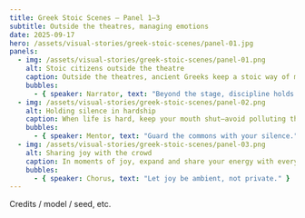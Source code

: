 ```yaml
---
title: Greek Stoic Scenes — Panel 1–3
subtitle: Outside the theatres, managing emotions
date: 2025-09-17
hero: /assets/visual-stories/greek-stoic-scenes/panel-01.jpg
panels:
  - img: /assets/visual-stories/greek-stoic-scenes/panel-01.png
    alt: Stoic citizens outside the theatre
    caption: Outside the theatres, ancient Greeks keep a stoic way of managing emotions.
    bubbles:
      - { speaker: Narrator, text: "Beyond the stage, discipline holds the city together." }
  - img: /assets/visual-stories/greek-stoic-scenes/panel-02.png
    alt: Holding silence in hardship
    caption: When life is hard, keep your mouth shut—avoid polluting the agora.
    bubbles:
      - { speaker: Mentor, text: "Guard the commons with your silence." }
  - img: /assets/visual-stories/greek-stoic-scenes/panel-03.png
    alt: Sharing joy with the crowd
    caption: In moments of joy, expand and share your energy with everyone.
    bubbles:
      - { speaker: Chorus, text: "Let joy be ambient, not private." }
---
```


Credits / model / seed, etc.
